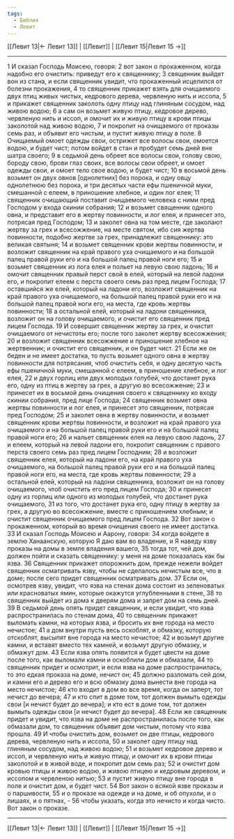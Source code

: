 ```yaml
---
tags:
  - Библия
  - Левит
---
```

[[Левит 13|← Левит 13]] | [[Левит]] | [[Левит 15|Левит 15 →]]

---
1 И сказал Господь Моисею, говоря:
2 вот закон о прокаженном, когда надобно его очистить: приведут его к священнику;
3 священник выйдет вон из стана, и если священник увидит, что прокаженный исцелился от болезни прокажения,
4 то священник прикажет взять для очищаемого двух птиц живых чистых, кедрового дерева, червленую нить и иссопа,
5 и прикажет священник заколоть одну птицу над глиняным сосудом, над живою водою;
6 а сам он возьмет живую птицу, кедровое дерево, червленую нить и иссоп, и омочит их и живую птицу в крови птицы заколотой над живою водою,
7 и покропит на очищаемого от проказы семь раз, и объявит его чистым, и пустит живую птицу в поле.
8 Очищаемый омоет одежды свои, острижет все волосы свои, омоется водою, и будет чист; потом войдет в стан и пробудет семь дней вне шатра своего;
9 в седьмой день обреет все волосы свои, голову свою, бороду свою, брови глаз своих, все волосы свои обреет, и омоет одежды свои, и омоет тело свое водою, и будет чист;
10 в восьмой день возьмет он двух овнов [однолетних] без порока, и одну овцу однолетнюю без порока, и три десятых части ефы пшеничной муки, смешанной с елеем, в приношение хлебное, и один лог елея;
11 священник очищающий поставит очищаемого человека с ними пред Господом у входа скинии собрания;
12 и возьмет священник одного овна, и представит его в жертву повинности, и лог елея, и принесет это, потрясая пред Господом;
13 и заколет овна на том месте, где заколают жертву за грех и всесожжение, на месте святом, ибо сия жертва повинности, подобно жертве за грех, принадлежит священнику: это великая святыня;
14 и возьмет священник крови жертвы повинности, и возложит священник на край правого уха очищаемого и на большой палец правой руки его и на большой палец правой ноги его;
15 и возьмет священник из лога елея и польет на левую свою ладонь;
16 и омочит священник правый перст свой в елей, который на левой ладони его, и покропит елеем с перста своего семь раз пред лицем Господа;
17 оставшийся же елей, который на ладони его, возложит священник на край правого уха очищаемого, на большой палец правой руки его и на большой палец правой ноги его, на места, где кровь жертвы повинности;
18 а остальной елей, который на ладони священника, возложит он на голову очищаемого, и очистит его священник пред лицем Господа.
19 И совершит священник жертву за грех, и очистит очищаемого от нечистоты его; после того заколет жертву всесожжения;
20 и возложит священник всесожжение и приношение хлебное на жертвенник; и очистит его священник, и он будет чист.
21 Если же он беден и не имеет достатка, то пусть возьмет одного овна в жертву повинности для потрясания, чтоб очистить себя, и одну десятую часть ефы пшеничной муки, смешанной с елеем, в приношение хлебное, и лог елея,
22 и двух горлиц или двух молодых голубей, что достанет рука его, одну из птиц в жертву за грех, а другую во всесожжение;
23 и принесет их в восьмой день очищения своего к священнику ко входу скинии собрания, пред лице Господа;
24 священник возьмет овна жертвы повинности и лог елея, и принесет это священник, потрясая пред Господом;
25 и заколет овна в жертву повинности, и возьмет священник крови жертвы повинности, и возложит на край правого уха очищаемого и на большой палец правой руки его и на большой палец правой ноги его;
26 и нальет священник елея на левую свою ладонь,
27 и елеем, который на левой ладони его, покропит священник с правого перста своего семь раз пред лицем Господним;
28 и возложит священник елея, который на ладони его, на край правого уха очищаемого, на большой палец правой руки его и на большой палец правой ноги его, на места, где кровь жертвы повинности;
29 а остальной елей, который на ладони священника, возложит он на голову очищаемого, чтоб очистить его пред лицем Господа;
30 и принесет одну из горлиц или одного из молодых голубей, что достанет рука очищаемого,
31 из того, что достанет рука его, одну птицу в жертву за грех, а другую во всесожжение, вместе с приношением хлебным; и очистит священник очищаемого пред лицем Господа.
32 Вот закон о прокаженном, который во время очищения своего не имеет достатка.
33 И сказал Господь Моисею и Аарону, говоря:
34 когда войдете в землю Ханаанскую, которую Я даю вам во владение, и Я наведу язву проказы на домы в земле владения вашего,
35 тогда тот, чей дом, должен пойти и сказать священнику: у меня на доме показалась как бы язва.
36 Священник прикажет опорожнить дом, прежде нежели войдет священник осматривать язву, чтобы не сделалось нечистым все, что в доме; после сего придет священник осматривать дом.
37 Если он, осмотрев язву, увидит, что язва на стенах дома состоит из зеленоватых или красноватых ямин, которые окажутся углубленными в стене,
38 то священник выйдет из дома к дверям дома и запрет дом на семь дней.
39 В седьмой день опять придет священник, и если увидит, что язва распространилась по стенам дома,
40 то священник прикажет выломать камни, на которых язва, и бросить их вне города на место нечистое;
41 а дом внутри пусть весь оскоблят, и обмазку, которую отскоблят, высыпят вне города на место нечистое;
42 и возьмут другие камни, и вставят вместо тех камней, и возьмут другую обмазку, и обмажут дом.
43 Если язва опять появится и будет цвести на доме после того, как выломали камни и оскоблили дом и обмазали,
44 то священник придет и осмотрит, и если язва на доме распространилась, то это едкая проказа на доме, нечист он;
45 должно разломать сей дом, и камни его и дерево его и всю обмазку дома вынести вне города на место нечистое;
46 кто входит в дом во все время, когда он заперт, тот нечист до вечера;
47 и кто спит в доме том, тот должен вымыть одежды свои [и нечист будет до вечера]; и кто ест в доме том, тот должен вымыть одежды свои [и нечист будет до вечера].
48 Если же священник придет и увидит, что язва на доме не распространилась после того, как обмазали дом, то священник объявит дом чистым, потому что язва прошла.
49 И чтобы очистить дом, возьмет он две птицы, кедрового дерева, червленую нить и иссопа,
50 и заколет одну птицу над глиняным сосудом, над живою водою;
51 и возьмет кедровое дерево и иссоп, и червленую нить и живую птицу, и омочит их в крови птицы заколотой и в живой воде, и покропит дом семь раз;
52 и очистит дом кровью птицы и живою водою, и живою птицею и кедровым деревом, и иссопом и червленою нитью;
53 и пустит живую птицу вне города в поле и очистит дом, и будет чист.
54 Вот закон о всякой язве проказы и о паршивости,
55 и о проказе на одежде и на доме, и об опухоли, и о лишаях, и о пятнах, -
56 чтобы указать, когда это нечисто и когда чисто. Вот закон о проказе.

---
[[Левит 13|← Левит 13]] | [[Левит]] | [[Левит 15|Левит 15 →]]